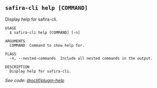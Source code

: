 <!-- order:21 -->
<!-- PLEASE! Don't edit this file, auto generated! -->

## `safira-cli help [COMMAND]`

Display help for safira-cli.

```
USAGE
  $ safira-cli help [COMMAND] [-n]

ARGUMENTS
  COMMAND  Command to show help for.

FLAGS
  -n, --nested-commands  Include all nested commands in the output.

DESCRIPTION
  Display help for safira-cli.
```

_See code: [@oclif/plugin-help](https://github.com/oclif/plugin-help/blob/v5.1.12/src/commands/help.ts)_
